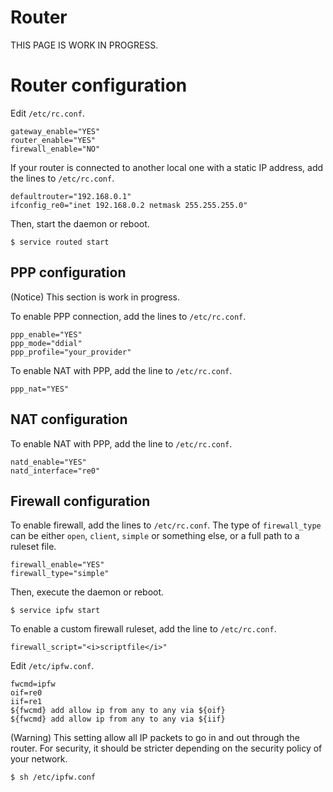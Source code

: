 # Router

THIS PAGE IS WORK IN PROGRESS.

# Router configuration

Edit `/etc/rc.conf`.

```
gateway_enable="YES"
router_enable="YES"
firewall_enable="NO"
```

If your router is connected to another local one with a static IP address,
add the lines to `/etc/rc.conf`.

```
defaultrouter="192.168.0.1"
ifconfig_re0="inet 192.168.0.2 netmask 255.255.255.0"
```

Then, start the daemon or reboot.

```
$ service routed start
```

## PPP configuration

(Notice)
This section is work in progress.

To enable PPP connection, add the lines to `/etc/rc.conf`.

```
ppp_enable="YES"
ppp_mode="ddial"
ppp_profile="your_provider"
```

To enable NAT with PPP, add the line to `/etc/rc.conf`.

```
ppp_nat="YES"
```

## NAT configuration

To enable NAT with PPP, add the line to `/etc/rc.conf`.

```
natd_enable="YES"
natd_interface="re0"
```

## Firewall configuration

To enable firewall, add the lines to `/etc/rc.conf`.
The type of `firewall_type` can be either `open`, `client`, `simple`
or something else, or a full path to a ruleset file.

```
firewall_enable="YES"
firewall_type="simple"
```

Then, execute the daemon or reboot.

```
$ service ipfw start
```

To enable a custom firewall ruleset, add the line to `/etc/rc.conf`.

```
firewall_script="<i>scriptfile</i>"
```

Edit `/etc/ipfw.conf`.

```
fwcmd=ipfw
oif=re0
iif=re1
${fwcmd} add allow ip from any to any via ${oif}
${fwcmd} add allow ip from any to any via ${iif}
```

(Warning)
This setting allow all IP packets to go in and out through the router.
For security, it should be stricter
depending on the security policy of your network.

```
$ sh /etc/ipfw.conf
```

<!--
# Port forwarding configuration

To enable port forwarding, add the lines to `/etc/rc.conf`.

```
portmap_enable="YES"
```
-->
